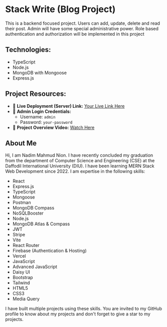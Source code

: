 # Stack Write (Blog Project)

This is a backend focused project. Users can add, update, delete and read their post. Admin will have some special administrative power. Role based authentication and authorization will be implemented in this project

## Technologies:

- TypeScript
- Node.js
- MongoDB with Mongoose
- Express.js

## Project Resources:

- 🔗 **Live Deployment (Server) Link:** [Your Live Link Here](https://your-server-link.com)
- 🔐 **Admin Login Credentials:**
  - Username: `admin`
  - Password: `your-password`
- 🎥 **Project Overview Video:** [Watch Here](https://your-video-link.com)

## About Me

Hi, I am Nadim Mahmud Nion. I have recently concluded my graduation from the department of Computer Science and Engineering (CSE) at the Daffodil International University (DIU). I have been learning MERN Stack Web Development since 2022. I am expertise in the following skills:

- React
- Express.js
- TypeScript
- Mongoose
- Postman
- MongoDB Compass
- NoSQLBooster
- Node.js
- MongoDB Atlas & Compass
- JWT
- Stripe
- Vite
- React Router
- Firebase (Authentication & Hosting)
- Vercel
- JavaScript
- Advanced JavaScript
- Daisy UI
- Bootstrap
- Tailwind
- HTML5
- CSS3
- Media Query

I have built multiple projects using these skills. You are invited to my GitHub profile to know about my projects and don't forget to give a star to my projects.
